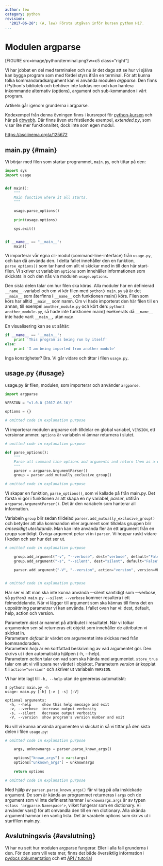 ```yaml
---
author: lew
category: python
revision:
  "2017-06-26": (A, lew) Första utgåvan inför kursen python H17.
...
```

Modulen argparse
==================================

[FIGURE src=image/python/terminal.png?w=c5 class="right"]

Vi har jobbat en del med terminalen och nu är det dags att se hur vi själva kan bygga program som med fördel styrs ifrån en terminal. För att kunna tolka kommandoradsargument kan vi använda modulen *argparse*. Den finns i Python's bibliotek och behöver inte laddas ner och kan hantera inkommande alternativ (options), argument och sub-kommandon i vårt program.

Artikeln går igenom grunderna i argparse.



<!--more-->



Kodexempel från denna övningen finns i kursrepot för [python-kursen](https://github.com/dbwebb-se/python/tree/master/example/argparse) och här på [dbwebb](repo/python/example/argparse). Där finns även ett fristående exempel, *extended.py*, som visar lite mer funktionalitet, dock inte som egen modul.

https://asciinema.org/a/125672

main.py {#main}
--------------------------------------
Vi börjar med filen som startar programmet, `main.py`, och tittar på den:  

```python
import sys
import usage


def main():
    """
    Main function where it all starts.
    """
    
    usage.parse_options()
    
    print(usage.options)

    sys.exit()


if __name__ == "__main__":
    main()
```

Vi importerar vår egna cli-modul (command-line-interface) från `usage.py`, och kan då använda den. I detta fallet innehåller den en funktion, `parse_options()` som tar hand om allt vi skickar med in till den här start-filen. Vi skriver ut variablen `options` som innehåller informationen som skickats in och den nås via modulen `usage.options`. 

Den sista delen talar om hur filen ska köras. Alla moduler har en definierad `__name__`-variabel och om vi kör filen med `python3 main.py` så är det `__main__` som återfinns i `__name__` och funktionen main() körs. Filen som körs har alltid `__main__` som namn. Om vi hade importerat den här filen till en annan, till exempel `another_module.py` och kört den: `python3 another_module.py`, så hade inte funktionen main() exekverats då `__name__` inte hade varit `__main__`, utan `main`.

En visualisering kan se ut såhär: 

```python
if __name__ == '__main__':
	print 'This program is being run by itself'
else:
	print 'I am being imported from another module'
```



Inga konstigheter? Bra. Vi går vidare och tittar i filen `usage.py`.



usage.py {#usage}
--------------------------------------
usage.py är filen, modulen, som importerar och använder `argparse`. 

```python
import argparse

VERSION = "v1.0.0 (2017-06-16)"

options = {}

# omitted code in explanation purpose
```

Vi importerar modulen argparse och tilldelar en global variabel, `VERSION`, ett versionsnummer. `options` är variabeln vi ämnar returnera i slutet. 

```python
# omitted code in explanation purpose

def parse_options():
    """
    Parse all command line options and arguments and return them as a dictionary.
    """
    parser = argparse.ArgumentParser()
    group = parser.add_mutually_exclusive_group()

# omitted code in explanation purpose

```

Vi skapar en funktion, `parse_options()`, som vi kallade på från main.py. Det första vi gör i funktionen är att skapa en ny variabel, *parser*, utifrån `argparse.ArgumentParser()`. Det är den variabeln som hanterar all information.  

Variabeln `group` blir sedan tilldelad `parser.add_mutually_exclusive_group()` och betyder att alla kommandon eller argument som tilldelas gruppen blir *ömsesidigt uteslutande*. Man kan inte använda fler än ett argument från en grupp samtidigt. Övriga argument petar vi in i `parser`. Vi hoppar raskt vidare i koden och ser hur det ser ut.

```python
# omitted code in explanation purpose

    group.add_argument("-v", "--verbose", dest="verbose", default="False", help="increase output verbosity", action="store_true")
    group.add_argument("-s", "--silent", dest="silent", default="False", help="decrease output verbosity", action="store_true")    

    parser.add_argument("-V", "--version", action="version", version=VERSION)


# omitted code in explanation purpose

```

Här ser vi att man ska inte kunna använda --silent samtidigt som --verbose, så `python3 main.py --silent --verbose` kommer resultera i ett felmeddelande. När vi lägger till argument som ska kännas till finns det en uppsättning parametrar vi kan använda. I fallet ovan har vi: dest, default, help, action och version. 

Parametern *dest* är namnet på attributet i resultatet. När vi tolkar argumenten sen så returneras ett objekt som innehåller de attributen vi skickat in.  
Parametern *default* är värdet om argumentet inte skickas med från kommandoraden.  
Parametern *help* är en kortfattad beskrivning av vad argumentet gör. Den skrivs ut i den automatiskta hjälpen (-h, --help).  
Parametern *action* talar om vad som ska hända med argumentet. `store_true` talar om att vi vill spara ner värdet i objektet. 
Parametern *version* är kopplat till `action="version"` och skriver ut variabeln `VERSION`.  

Vi har inte lagt till `-h, --help` utan de genereras automatiskt:  

```
$ python3 main.py -h
usage: main.py [-h] [-v | -s] [-V]

optional arguments:
  -h, --help     show this help message and exit
  -v, --verbose  increase output verbosity
  -s, --silent   decrease output verbosity
  -V, --version  show program's version number and exit
```

Nu vill vi kunna använda argumenten vi skickat in så vi tittar på den sista delen i filen `usage.py`:

```python
# omitted code in explanation purpose

    args, unknownargs = parser.parse_known_args()

    options["known_args"] = vars(args)
    options["unknown_args"] = unknownargs
    
    return options

# omitted code in explanation purpose
```

Med hjälp av `parser.parse_known_args()` får vi tag på alla inskickade argument. De som är kända av programmet returneras i `args` och de argument som vi inte definierat hamnar i `unknownargs.args` är av typen `<class 'argparse.Namespace'>`, vilket fungerar som en dictionary. Vi använder vars() för att omvandla den till en ren dictionary. Alla okända argument hamnar i en vanlig lista. Det är varabeln options som skrivs ut i startfilen main.py.



Avslutningsvis {#avslutning}
--------------------------------------
Vi har nu sett hur modulen argparse fungerar. Eller i alla fall grunderna i den. För den som vill veta mer, finns det både översiktlig information i [pydocs dokumentation](https://docs.python.org/3/library/argparse.html) och ett [API / tutorial](https://docs.python.org/3/howto/argparse.html#id1)
